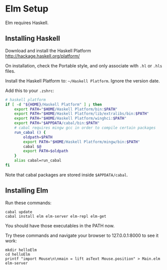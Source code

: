 Elm Setup
=========

Elm requires Haskell.

Installing Haskell
------------------

Download and install the Haskell Platform http://hackage.haskell.org/platform/

On installation, check the Portable style, and only associate with `.hl` or `.hls` files.

Install the Haskell Platform to: `~/Haskell Platform`. Ignore the version date.

Add this to your `.zshrc`:

```zsh
# haskell platform
if [ -d "${HOME}/Haskell Platform" ] ; then
    export PATH="$HOME/Haskell Platform/bin:$PATH"
    export PATH="$HOME/Haskell Platform/lib/extralibs/bin:$PATH"
    export PATH="$HOME/Haskell Platform/winghci:$PATH"
    export PATH="$APPDATA/cabal/bin:$PATH"
    # cabal requires mingw gcc in order to compile certain packages
    run_cabal () {
        oldpath=$PATH
        export PATH="$HOME/Haskell Platform/mingw/bin:$PATH"
        cabal $@
        export PATH=$oldpath
    }
    alias cabal=run_cabal
fi
```

Note that cabal packages are stored inside `$APPDATA/cabal`.

Installing Elm
--------------

Run these commands:

```
cabal update
cabal install elm elm-server elm-repl elm-get
```

You should have those executables in the PATH now.

Try these commands and navigate your browser to 127.0.0.1:8000 to see it work:

```
mkdir helloElm
cd helloElm
printf "import Mouse\n\nmain = lift asText Mouse.position" > Main.elm
elm-server
```